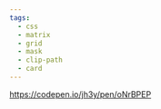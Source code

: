 ```yaml
---
tags:
  - css
  - matrix
  - grid
  - mask
  - clip-path
  - card
---
```

https://codepen.io/jh3y/pen/oNrBPEP

